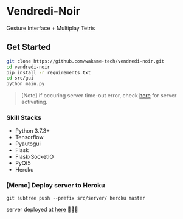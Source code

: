 # Vendredi-Noir
Gesture Interface + Multiplay Tetris

## Get Started
```bash
git clone https://github.com/wakame-tech/vendredi-noir.git
cd vendredi-noir
pip install -r requirements.txt
cd src/gui
python main.py
```

> [Note] if occuring server time-out error, check [here](https://vendredi-noir.herokuapp.com) for server activating.

### Skill Stacks
- Python 3.7.3+
- Tensorflow
- Pyautogui
- Flask
- Flask-SocketIO
- PyQt5
- Heroku

### [Memo] Deploy server to Heroku
```
git subtree push --prefix src/server/ heroku master
```

server deployed at [here](https://vendredi-noir.herokuapp.com) 🎉🎉🎉
